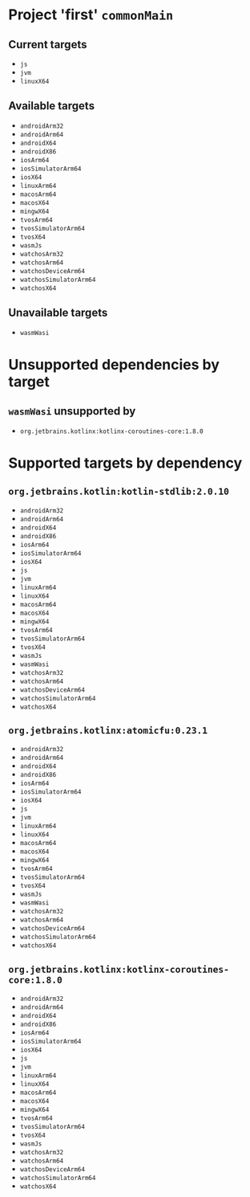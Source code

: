 # Project 'first' `commonMain`

## Current targets
- `js`
- `jvm`
- `linuxX64`

## Available targets
- `androidArm32`
- `androidArm64`
- `androidX64`
- `androidX86`
- `iosArm64`
- `iosSimulatorArm64`
- `iosX64`
- `linuxArm64`
- `macosArm64`
- `macosX64`
- `mingwX64`
- `tvosArm64`
- `tvosSimulatorArm64`
- `tvosX64`
- `wasmJs`
- `watchosArm32`
- `watchosArm64`
- `watchosDeviceArm64`
- `watchosSimulatorArm64`
- `watchosX64`

## Unavailable targets
- `wasmWasi`


# Unsupported dependencies by target

## `wasmWasi` unsupported by
- `org.jetbrains.kotlinx:kotlinx-coroutines-core:1.8.0`


# Supported targets by dependency

## `org.jetbrains.kotlin:kotlin-stdlib:2.0.10`
- `androidArm32`
- `androidArm64`
- `androidX64`
- `androidX86`
- `iosArm64`
- `iosSimulatorArm64`
- `iosX64`
- `js`
- `jvm`
- `linuxArm64`
- `linuxX64`
- `macosArm64`
- `macosX64`
- `mingwX64`
- `tvosArm64`
- `tvosSimulatorArm64`
- `tvosX64`
- `wasmJs`
- `wasmWasi`
- `watchosArm32`
- `watchosArm64`
- `watchosDeviceArm64`
- `watchosSimulatorArm64`
- `watchosX64`

## `org.jetbrains.kotlinx:atomicfu:0.23.1`
- `androidArm32`
- `androidArm64`
- `androidX64`
- `androidX86`
- `iosArm64`
- `iosSimulatorArm64`
- `iosX64`
- `js`
- `jvm`
- `linuxArm64`
- `linuxX64`
- `macosArm64`
- `macosX64`
- `mingwX64`
- `tvosArm64`
- `tvosSimulatorArm64`
- `tvosX64`
- `wasmJs`
- `wasmWasi`
- `watchosArm32`
- `watchosArm64`
- `watchosDeviceArm64`
- `watchosSimulatorArm64`
- `watchosX64`

## `org.jetbrains.kotlinx:kotlinx-coroutines-core:1.8.0`
- `androidArm32`
- `androidArm64`
- `androidX64`
- `androidX86`
- `iosArm64`
- `iosSimulatorArm64`
- `iosX64`
- `js`
- `jvm`
- `linuxArm64`
- `linuxX64`
- `macosArm64`
- `macosX64`
- `mingwX64`
- `tvosArm64`
- `tvosSimulatorArm64`
- `tvosX64`
- `wasmJs`
- `watchosArm32`
- `watchosArm64`
- `watchosDeviceArm64`
- `watchosSimulatorArm64`
- `watchosX64`
